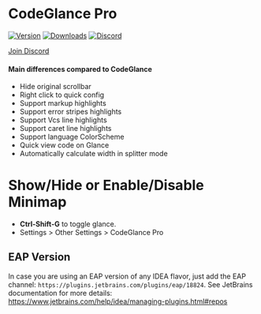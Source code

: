 # CodeGlance Pro

[![Version](https://img.shields.io/jetbrains/plugin/v/18824-codeglance-pro.svg)](https://plugins.jetbrains.com/plugin/18824-codeglance-pro)
[![Downloads](https://img.shields.io/jetbrains/plugin/d/18824-codeglance-pro.svg)](https://plugins.jetbrains.com/plugin/18824-codeglance-pro)
[![Discord](https://img.shields.io/discord/1140116923468763216?label=Discord)](https://discord.gg/Pf2She6p)

[Join Discord](https://discord.gg/Pf2She6p)
#### Main differences compared to CodeGlance
- Hide original scrollbar
- Right click to quick config
- Support markup highlights
- Support error stripes highlights
- Support Vcs line highlights
- Support caret line highlights
- Support language ColorScheme 
- Quick view code on Glance
- Automatically calculate width in splitter mode

Show/Hide or Enable/Disable Minimap
===================
* **Ctrl-Shift-G** to toggle glance.
* Settings > Other Settings > CodeGlance Pro

## EAP Version
In case you are using an EAP version of any IDEA flavor, just add the EAP channel: `https://plugins.jetbrains.com/plugins/eap/18824`.
See JetBrains documentation for more details: https://www.jetbrains.com/help/idea/managing-plugins.html#repos
